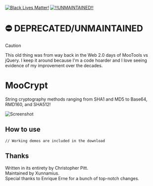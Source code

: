 <!-- badges-start -->

[![Black Lives Matter!][badge-blm]][link-blm]
[![!!UNMAINTAINED!!][badge-unmaintained]][link-unmaintained]

<!-- badges-end -->

# ⛔️ DEPRECATED/UNMAINTAINED

> [!CAUTION]
>
> This old thing was from way back in the Web 2.0 days of MooTools vs jQuery. I keep it around because I'm a code hoarder and I love seeing evidence of my improvement over the decades.

MooCrypt
==========
String cryptography methods ranging from SHA1 and MD5 to Base64, RMD160, and SHA512!

![Screenshot](http://i.imgur.com/sA6ZH.png)

How to use
----------
	// Working demos are included in the download

Thanks
------
Written in its entirety by Christopher Pitt.<br />
Maintained by Xunnamius.<br />
Special thanks to Enrique Erne for a bunch of top-notch changes.

[badge-blm]: https://xunn.at/badge-blm 'Join the movement!'
[link-blm]: https://xunn.at/donate-blm
[badge-unmaintained]:
  https://xunn.at/badge-unmaintained
  'Unfortunately, this project is unmaintained (forks welcome!)'
[link-unmaintained]: https://xunn.at/link-unmaintained
